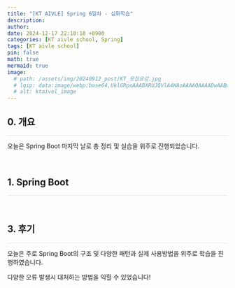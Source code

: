 ```yaml
---
title: "[KT AIVLE] Spring 6일차 - 심화학습"
description: 
author:
date: 2024-12-17 22:10:18 +0900
categories: [KT aivle school, Spring]
tags: [KT aivle school]
pin: false
math: true
mermaid: true
image:
  # path: /assets/img/20240912_post/KT_모집요강.jpg
  # lqip: data:image/webp;base64,UklGRpoAAABXRUJQVlA4WAoAAAAQAAAADwAABwAAQUxQSDIAAAARL0AmbZurmr57yyIiqE8oiG0bejIYEQTgqiDA9vqnsUSI6H+oAERp2HZ65qP/VIAWAFZQOCBCAAAA8AEAnQEqEAAIAAVAfCWkAALp8sF8rgRgAP7o9FDvMCkMde9PK7euH5M1m6VWoDXf2FkP3BqV0ZYbO6NA/VFIAAAA
  # alt: ktaivel_image
---
```



## **0. 개요**
<hr style="height: 0.5px; background-color: rgba(0, 0, 0, .1); border: none;" /> 

오늘은 Spring Boot 마지막 날로 총 정리 및 실습을 위주로 진행되었습니다.

<br>

## **1. Spring Boot**
<hr style="height: 0.5px; background-color: rgba(0, 0, 0, .1); border: none;" />


   
<br>

## **3. 후기**
<hr style="height: 0.5px; background-color: rgba(0, 0, 0, .1); border: none;" /> 

오늘은 주로 Spring Boot의 구조 및 다양한 패턴과 실제 사용방법을 위주로 학습을 진행하였습니다.

다양한 오류 발생시 대처하는 방법을 익힐 수 있었습니다!
